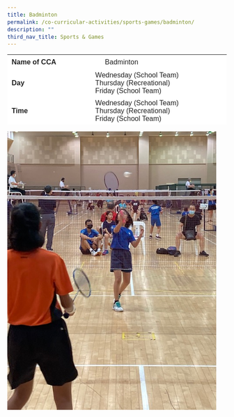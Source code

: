 ```yaml
---
title: Badminton
permalink: /co-curricular-activities/sports-games/badminton/
description: ""
third_nav_title: Sports & Games
---
```

<table border="0" style="box-sizing: inherit; border-collapse: collapse; border-spacing: 0px; max-width: 100%; color: rgb(34, 34, 34); font-family: &quot;Source Sans Pro&quot;, sans-serif; font-size: 16px; font-style: normal; font-variant-ligatures: normal; font-variant-caps: normal; font-weight: 400; letter-spacing: normal; orphans: 2; text-align: start; text-transform: none; white-space: normal; widows: 2; word-spacing: 0px; -webkit-text-stroke-width: 0px; background-color: rgb(255, 255, 255); text-decoration-thickness: initial; text-decoration-style: initial; text-decoration-color: initial; height: 161px; width: 792.225px;"><tbody style="box-sizing: inherit;"><tr style="box-sizing: inherit; background: rgb(255, 255, 255); height: 23px;"><td style="box-sizing: inherit; padding: 5px 10px; width: 283.737px; height: 23px;"><strong style="box-sizing: inherit; font-weight: 700;">Name of CCA</strong></td><td style="box-sizing: inherit; padding: 5px 10px; width: 507.487px; height: 23px;">&nbsp; &nbsp; &nbsp;Badminton</td></tr><tr style="box-sizing: inherit; background: rgb(255, 255, 255); height: 23px;"><td style="box-sizing: inherit; padding: 5px 10px; width: 283.737px; height: 23px;"><strong style="box-sizing: inherit; font-weight: 700;">Day</strong></td><td style="box-sizing: inherit; padding: 5px 10px; width: 507.487px; height: 23px;">Wednesday (School Team)<br>Thursday (Recreational)<br>Friday&nbsp;(School Team)<br style="box-sizing: inherit;"></td></tr><tr style="box-sizing: inherit; background: rgb(255, 255, 255); height: 23px;"><td style="box-sizing: inherit; padding: 5px 10px; width: 283.737px; height: 23px;"><strong style="box-sizing: inherit; font-weight: 700;">Time</strong></td><td style="box-sizing: inherit; padding: 5px 10px; width: 507.487px; height: 23px;">Wednesday (School Team)<br style="box-sizing: inherit;">Thursday (Recreational)<br style="box-sizing: inherit;">Friday&nbsp;(School Team)<br style="box-sizing: inherit;"></td></tr><tr style="box-sizing: inherit; background: rgb(255, 255, 255); height: 23px;"><td style="box-sizing: inherit; padding: 5px 10px; width: 283.737px; height: 23px;"><strong style="box-sizing: inherit; font-weight: 700;">Teachers-in-charge</strong></td><td style="box-sizing: inherit; padding: 5px 10px; width: 507.487px; height: 23px;">Mr Lim Kiat Siong (IC)<br>Mr Wong Soon Teck (IC)<br>Mrs Navelen<br>Mr Tan Ban Sun</td></tr><tr style="box-sizing: inherit; background: rgb(255, 255, 255); height: 23px;"><td colspan="2" style="box-sizing: inherit; padding: 5px 10px; width: 791.225px; height: 23px;">
	
Currently, the badminton CCA consists of the recreation group and the school team. Both sessions are conducted by professional coaches engaged by the school.<p style="box-sizing: inherit; font-size: 1em;"><strong style="box-sizing: inherit; font-weight: 700;"><u style="box-sizing: inherit;">Recreation<br style="box-sizing: inherit;"></u></strong>We hope that the pupils in the recreation group will be equipped with the basic techniques and rules of the game.</p><ul style="box-sizing: inherit; list-style-type: disc;"><li style="box-sizing: inherit;">Basic handling of the badminton rackets</li><li style="box-sizing: inherit;">Understand the rules of the game</li><li style="box-sizing: inherit;">Serving of the shuttlecock</li><li style="box-sizing: inherit;">Basic footwork</li></ul><p style="box-sizing: inherit; font-size: 1em;"><strong style="box-sizing: inherit; font-weight: 700;"><u style="box-sizing: inherit;">School Team<br style="box-sizing: inherit;"></u></strong>The training is conducted by professional coaches engaged by the school.</p><p style="box-sizing: inherit; font-size: 1em;">We hope to develop teams that are capable of competing well in the National School Games.</p></td></tr></tbody></table>

![](/images/Co%20Curricular%20Activities/Badminton/NSG_2.jpg)